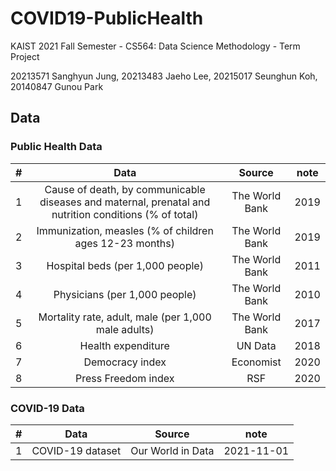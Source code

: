 # COVID19-PublicHealth

KAIST 2021 Fall Semester - CS564: Data Science Methodology - Term Project

20213571 Sanghyun Jung, 20213483 Jaeho Lee, 20215017 Seunghun Koh, 20140847 Gunou Park

## Data
### Public Health Data
| # | Data | Source | note |
|:-:|:----:|:------:|:----:|
| 1 | Cause of death, by communicable diseases and maternal, prenatal and nutrition conditions (% of total) | The World Bank | 2019 |
| 2 | Immunization, measles (% of children ages 12-23 months) | The World Bank | 2019 |
| 3 | Hospital beds (per 1,000 people) | The World Bank | 2011 |
| 4 | Physicians (per 1,000 people) | The World Bank | 2010 |
| 5 | Mortality rate, adult, male (per 1,000 male adults) | The World Bank | 2017 |
| 6 | Health expenditure | UN Data | 2018 |
| 7 | Democracy index | Economist | 2020 |
| 8 | Press Freedom index | RSF | 2020 |

### COVID-19 Data
| # | Data | Source | note |
|:-:|:----:|:------:|:----:|
| 1 | COVID-19 dataset | Our World in Data | 2021-11-01 |
